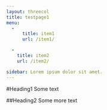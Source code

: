 ```yaml
---
layout: threecol
title: testpage1
menu:
  -
      title: item1
      url: /item1/

  -
    title: item2
    url: /item2/

sidebar: Lorem ipsum dolor sit amet.
---
```

#Heading1
Some text

##Heading2
Some more text
